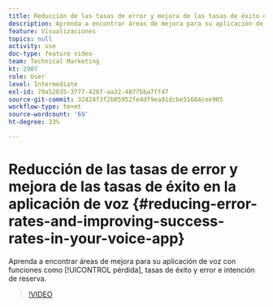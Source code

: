 ```yaml
---
title: Reducción de las tasas de error y mejora de las tasas de éxito en la aplicación de voz
description: Aprenda a encontrar áreas de mejora para su aplicación de voz con funciones como pérdida, tasas de éxito y error e intención de reserva.
feature: Visualizaciones
topics: null
activity: use
doc-type: feature video
team: Technical Marketing
kt: 2907
role: User
level: Intermediate
exl-id: 79a52035-3777-428f-aa32-4877bba7ff47
source-git-commit: 32424f3f2b05952fe4df9ea91dcbe51684cee905
workflow-type: tm+mt
source-wordcount: '69'
ht-degree: 33%

---
```


# Reducción de las tasas de error y mejora de las tasas de éxito en la aplicación de voz {#reducing-error-rates-and-improving-success-rates-in-your-voice-app}

Aprenda a encontrar áreas de mejora para su aplicación de voz con funciones como [!UICONTROL pérdida], tasas de éxito y error e intención de reserva.

>[!VIDEO](https://video.tv.adobe.com/v/27222/?quality=9)
